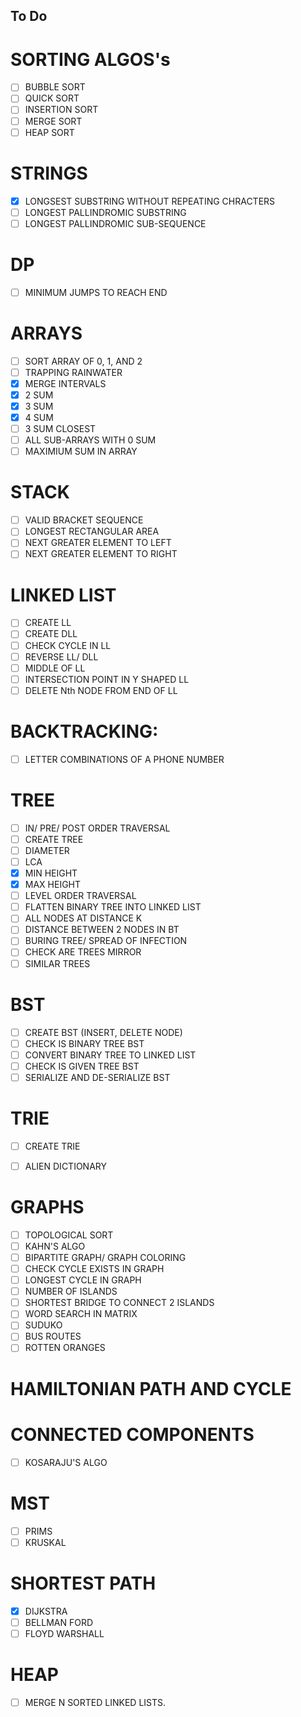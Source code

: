 ## To Do
# SORTING ALGOS's
- [ ] BUBBLE SORT
- [ ] QUICK SORT
- [ ] INSERTION SORT
- [ ] MERGE SORT
- [ ] HEAP SORT

# STRINGS
- [x] LONGSEST SUBSTRING WITHOUT REPEATING CHRACTERS
- [ ] LONGEST PALLINDROMIC SUBSTRING
- [ ] LONGEST PALLINDROMIC SUB-SEQUENCE

# DP
- [ ] MINIMUM JUMPS TO REACH END

# ARRAYS
- [ ] SORT ARRAY OF 0, 1, AND 2
- [ ] TRAPPING RAINWATER
- [x] MERGE INTERVALS
- [x] 2 SUM
- [x] 3 SUM
- [x] 4 SUM
- [ ] 3 SUM CLOSEST
- [ ] ALL SUB-ARRAYS WITH 0 SUM
- [ ] MAXIMIUM SUM IN ARRAY

# STACK
- [ ] VALID BRACKET SEQUENCE
- [ ] LONGEST RECTANGULAR AREA
- [ ] NEXT GREATER ELEMENT TO LEFT
- [ ] NEXT GREATER ELEMENT TO RIGHT

# LINKED LIST
- [ ] CREATE LL
- [ ] CREATE DLL
- [ ] CHECK CYCLE IN LL
- [ ] REVERSE LL/ DLL
- [ ] MIDDLE OF LL
- [ ] INTERSECTION POINT IN Y SHAPED LL
- [ ] DELETE Nth NODE FROM END OF LL

# BACKTRACKING:
- [ ] LETTER COMBINATIONS OF A PHONE NUMBER

# TREE
- [ ] IN/ PRE/ POST ORDER TRAVERSAL
- [ ] CREATE TREE
- [ ] DIAMETER
- [ ] LCA
- [X] MIN HEIGHT
- [X] MAX HEIGHT
- [ ] LEVEL ORDER TRAVERSAL
- [ ] FLATTEN BINARY TREE INTO LINKED LIST
- [ ] ALL NODES AT DISTANCE K
- [ ] DISTANCE BETWEEN 2 NODES IN BT
- [ ] BURING TREE/ SPREAD OF INFECTION
- [ ] CHECK ARE TREES MIRROR
- [ ] SIMILAR TREES

# BST
- [ ] CREATE BST (INSERT, DELETE NODE)
- [ ] CHECK IS BINARY TREE BST
- [ ] CONVERT BINARY TREE TO LINKED LIST
- [ ] CHECK IS GIVEN TREE BST
- [ ] SERIALIZE AND DE-SERIALIZE BST

# TRIE
- [ ] CREATE TRIE
- [ ] ALIEN DICTIONARY


# GRAPHS
- [ ] TOPOLOGICAL SORT
- [ ] KAHN'S ALGO
- [ ] BIPARTITE GRAPH/ GRAPH COLORING
- [ ] CHECK CYCLE EXISTS IN GRAPH
- [ ] LONGEST CYCLE IN GRAPH
- [ ] NUMBER OF ISLANDS
- [ ] SHORTEST BRIDGE TO CONNECT 2 ISLANDS
- [ ] WORD SEARCH IN MATRIX
- [ ] SUDUKO
- [ ] BUS ROUTES
- [ ] ROTTEN ORANGES
# HAMILTONIAN PATH AND CYCLE
# CONNECTED COMPONENTS
- [ ] KOSARAJU'S ALGO
# MST
- [ ] PRIMS
- [ ] KRUSKAL
# SHORTEST PATH
- [x] DIJKSTRA
- [ ] BELLMAN FORD
- [ ] FLOYD WARSHALL
# HEAP
- [ ] MERGE N SORTED LINKED LISTS.
